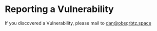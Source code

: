 # Reporting a Vulnerability

If you discovered a Vulnerability, please mail to [dan@obsqrbtz.space](mailto:dan@obsqrbtz.space)
